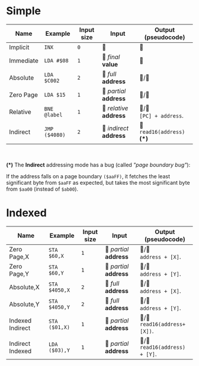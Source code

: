 # Simple

| Name      | Example       | Input size | Input                     | Output (pseudocode)               |
| --------- | ------------- | ---------- | ------------------------- | --------------------------------- |
| Implicit  | `INX`         | `0`        | 🚫                        | 🚫                                |
| Immediate | `LDA #$08`    | `1`        | 🔢 _final_ **value**      | 🔢                                |
| Absolute  | `LDA $C002`   | `2`        | 🐏 _full_ **address**     | 🔢/🐏                             |
| Zero Page | `LDA $15`     | `1`        | 🐏 _partial_ **address**  | 🔢/🐏                             |
| Relative  | `BNE @label`  | `1`        | 🐏 _relative_ **address** | 🔢/🐏<br/>`[PC] + address`.       |
| Indirect  | `JMP ($4080)` | `2`        | 🐏 _indirect_ **address** | 🐏<br/>`read16(address)` **(\*)** |

<br/>

**(\*)** The **Indirect** addressing mode has a bug (called _"page boundary bug"_):

If the address falls on a page boundary `($aaFF)`, it fetches the least significant byte from
`$aaFF` as expected, but takes the most significant byte from `$aa00` (instead of `$ab00`).

# Indexed

| Name             | Example       | Input size | Input                    | Output (pseudocode)                |
| ---------------- | ------------- | ---------- | ------------------------ | ---------------------------------- |
| Zero Page,X      | `STA $60,X`   | `1`        | 🐏 _partial_ **address** | 🔢/🐏<br/>`address + [X]`.         |
| Zero Page,Y      | `STA $60,Y`   | `1`        | 🐏 _partial_ **address** | 🔢/🐏<br/>`address + [Y]`.         |
| Absolute,X       | `STA $4050,X` | `2`        | 🐏 _full_ **address**    | 🔢/🐏<br/>`address + [X]`.         |
| Absolute,Y       | `STA $4050,Y` | `2`        | 🐏 _full_ **address**    | 🔢/🐏<br/>`address + [Y]`.         |
| Indexed Indirect | `STA ($01,X)` | `1`        | 🐏 _partial_ **address** | 🔢/🐏<br/>`read16(address+[X])`.   |
| Indirect Indexed | `LDA ($03),Y` | `1`        | 🐏 _partial_ **address** | 🔢/🐏<br/>`read16(address) + [Y]`. |
